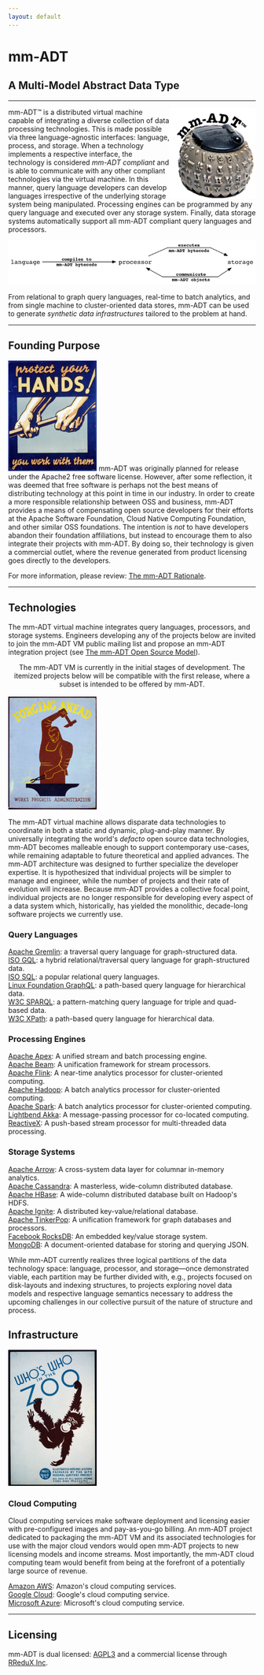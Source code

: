 ```yaml
---
layout: default
---
```


# mm-ADT
## A Multi-Model Abstract Data Type

---

<img src="assets/images/mm-adt-logo.png" alt="mm-ADT" width="175" style="float:right;"/> mm-ADT&#8482; is a distributed virtual machine capable of integrating a diverse collection of data processing technologies. This is made possible via three language-agnostic interfaces: language, process, and storage. When a technology implements a respective interface, the technology is considered _mm-ADT compliant_ and is able to communicate with any other compliant technologies via the virtual machine. In this manner, query language developers can develop languages irrespective of the underlying storage system being manipulated. Processing engines can be programmed by any query language and executed over any storage system. Finally, data storage systems automatically support all mm-ADT compliant query languages and processors.

<img src="assets/images/lang-proc-store.png" alt="mm-ADT Components" width="700" />

From relational to graph query languages, real-time to batch analytics, and from single machine to cluster-oriented data stores, mm-ADT can be used to generate _synthetic data infrastructures_ tailored to the problem at hand.

---

## Founding Purpose

<a href="assets/images/posters/protect-your-hands.jpg"><img src="assets/images/posters/protect-your-hands.jpg" class="rimg" width="180"/></a> mm-ADT was originally planned for release under the Apache2 free software license. However, after some reflection, it was deemed that free software is perhaps not the best means of distributing technology at this point in time in our industry. In order to create a more responsible relationship between OSS and business, mm-ADT provides a means of compensating open source developers for their efforts at the Apache Software Foundation, Cloud Native Computing Foundation, and other similar OSS foundations. The intention is _not_ to have developers abandon their foundation affiliations, but instead to encourage them to also integrate their projects with mm-ADT. By doing so, their technology is given a commercial outlet, where the revenue generated from product licensing goes directly to the developers.

For more information, please review: <a href="rationale.html">The mm-ADT Rationale</a>.

---

## Technologies
[](#technologies)

The mm-ADT virtual machine integrates query languages, processors, and storage systems. Engineers developing any of the projects below are invited to join the mm-ADT VM public mailing list and propose an mm-ADT integration project (see <a href="model.html">The mm-ADT Open Source Model</a>).

<div class="boxed">
<center>
The mm-ADT VM is currently in the initial stages of development. The itemized projects below will be compatible with the first release, where a subset is intended to be offered by mm-ADT.
</center>
</div>
<br/>
<a href="assets/images/posters/forging-ahead.jpg"><img src="assets/images/posters/forging-ahead.jpg" class="rimg" width="180"/></a> 

The mm-ADT virtual machine allows disparate data technologies to coordinate in both a static and dynamic, plug-and-play manner. By universally integrating the world's _defacto_ open source data technologies, mm-ADT becomes malleable enough to support contemporary use-cases, while remaining adaptable to future theoretical and applied advances. The mm-ADT architecture was designed to further specialize the developer expertise. It is hypothesized that individual projects will be simpler to manage and engineer, while the number of projects and their rate of evolution will increase. Because mm-ADT provides a collective focal point, individual projects are no longer responsible for developing every aspect of a data system which, historically, has yielded the monolithic, decade-long software projects we currently use.

### Query Languages

[Apache Gremlin](http://tinkerpop.apache.org/gremlin.html): a traversal query language for graph-structured data.  
[ISO GQL](http://www.gqlstandards.org/): a hybrid relational/traversal query language for graph-structured data.  
[ISO SQL](https://en.wikipedia.org/wiki/SQL): a popular relational query languages.  
[Linux Foundation GraphQL](http://graphql.org/): a path-based query language for hierarchical data.  
[W3C SPARQL](http://www.w3.org/TR/sparql11-query/): a pattern-matching query language for triple and quad-based data.  
[W3C XPath](https://www.w3.org/TR/xpath/all/): a path-based query language for hierarchical data.

### Processing Engines

[Apache Apex](http://apex.apache.org): A unified stream and batch processing engine.  
[Apache Beam](http://beam.apache.org): A unification framework for stream processors.  
[Apache Flink](http://flink.apache.org): A near-time analytics processor for cluster-oriented computing.  
[Apache Hadoop](http://hadoop.apache.org): A batch analytics processor for cluster-oriented computing.  
[Apache Spark](http://spark.apache.org): A batch analytics processor for cluster-oriented computing.  
[Lightbend Akka](http://akka.io): A message-passing processor for co-located computing.  
[ReactiveX](http://reactivex.io/): A push-based stream processor for multi-threaded data processing.

### Storage Systems

[Apache Arrow](http://arrow.apache.org): A cross-system data layer for columnar in-memory analytics.  
[Apache Cassandra](http://cassandra.apache.org): A masterless, wide-column distributed database.  
[Apache HBase](http://hbase.apache.org): A wide-column distributed database built on Hadoop's HDFS.  
[Apache Ignite](http://ignite.apache.org): A distributed key-value/relational database.  
[Apache TinkerPop](http://tinkerpop.apache.org): A unification framework for graph databases and processors.  
[Facebook RocksDB](https://rocksdb.org/): An embedded key/value storage system.  
[MongoDB](https://www.mongodb.com/): A document-oriented database for storing and querying JSON.

While mm-ADT currently realizes three logical partitions of the data technology space: language, processor, and storage&mdash;once demonstrated viable, each partition may be further divided with, e.g., projects focused on disk-layouts and indexing structures, to projects exploring novel data models and respective language semantics necessary to address the upcoming challenges in our collective pursuit of the nature of structure and process.

## Infrastructure
[](#infrastructure)

<a href="assets/images/posters/whos-who-in-the-zoo.jpg"><img src="assets/images/posters/whos-who-in-the-zoo.jpg" class="rimg" width="180"/></a>

### Cloud Computing

Cloud computing services make software deployment and licensing easier with pre-configured images and pay-as-you-go billing. An mm-ADT project dedicated to packaging the mm-ADT VM and its associated technologies for use with the major cloud vendors would open mm-ADT projects to new licensing models and income streams. Most importantly, the mm-ADT cloud computing team would benefit from being at the forefront of a potentially large source of revenue.

[Amazon AWS](https://aws.amazon.com): Amazon's cloud computing services.  
[Google Cloud](https://cloud.google.com/): Google's cloud computing service.  
[Microsoft Azure](https://azure.microsoft.com/): Microsoft's cloud computing service.  

---

## Licensing

mm-ADT is dual licensed: [AGPL3](https://www.gnu.org/licenses/agpl-3.0.txt) and a commercial license through [RReduX,Inc](http://rredux.com). 
